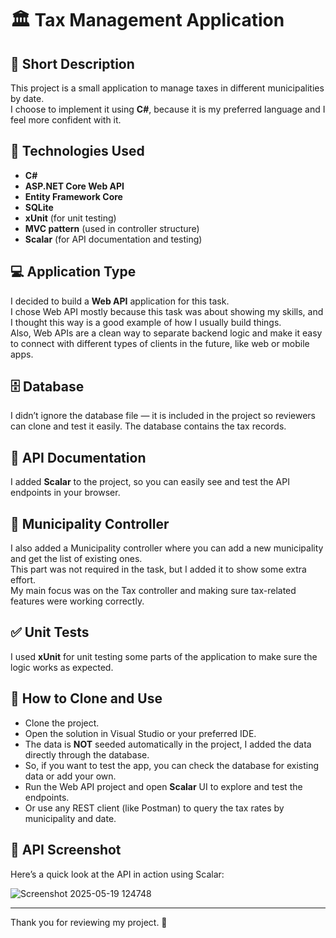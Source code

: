 # 🏛️ Tax Management Application

## 📝 Short Description
This project is a small application to manage taxes in different municipalities by date.  
I choose to implement it using **C#**, because it is my preferred language and I feel more confident with it.

## 🧰 Technologies Used
- **C#**
- **ASP.NET Core Web API**
- **Entity Framework Core**
- **SQLite**
- **xUnit** (for unit testing)
- **MVC pattern** (used in controller structure)
- **Scalar** (for API documentation and testing)
  
## 💻 Application Type
I decided to build a **Web API** application for this task.  
I chose Web API mostly because this task was about showing my skills, and I thought this way is a good example of how I usually build things.  
Also, Web APIs are a clean way to separate backend logic and make it easy to connect with different types of clients in the future, like web or mobile apps.

## 🗄️ Database
I didn’t ignore the database file — it is included in the project so reviewers can clone and test it easily. The database contains the tax records.

## 📜 API Documentation
I added **Scalar** to the project, so you can easily see and test the API endpoints in your browser.

## 🏢 Municipality Controller
I also added a Municipality controller where you can add a new municipality and get the list of existing ones.  
This part was not required in the task, but I added it to show some extra effort.  
My main focus was on the Tax controller and making sure tax-related features were working correctly.

## ✅ Unit Tests
I used **xUnit** for unit testing some parts of the application to make sure the logic works as expected.

## 🚀 How to Clone and Use
- Clone the project.
- Open the solution in Visual Studio or your preferred IDE.
- The data is **NOT** seeded automatically in the project, I added the data directly through the database.  
- So, if you want to test the app, you can check the database for existing data or add your own.  
- Run the Web API project and open **Scalar** UI to explore and test the endpoints.  
- Or use any REST client (like Postman) to query the tax rates by municipality and date.


## 📸 API Screenshot

Here’s a quick look at the API in action using Scalar:

![Screenshot 2025-05-19 124748](https://github.com/user-attachments/assets/55542acb-deb3-4f7c-ab09-93282e47c379)

---

Thank you for reviewing my project. 🙏
